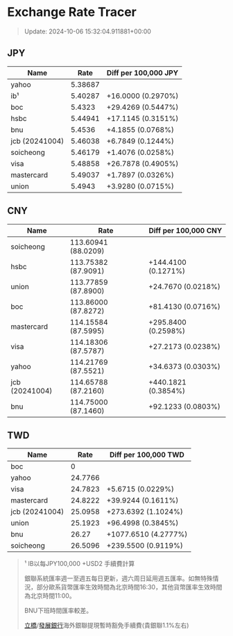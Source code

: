 # Exchange Rate Tracer

> Update: 2024-10-06 15:32:04.911881+00:00

## JPY

| Name           |    Rate | Diff per 100,000 JPY   |
|----------------|---------|------------------------|
| yahoo          | 5.38687 |                        |
| ib¹            | 5.40287 | +16.0000 (0.2970%)     |
| boc            | 5.4323  | +29.4269 (0.5447%)     |
| hsbc           | 5.44941 | +17.1145 (0.3151%)     |
| bnu            | 5.4536  | +4.1855 (0.0768%)      |
| jcb (20241004) | 5.46038 | +6.7849 (0.1244%)      |
| soicheong      | 5.46179 | +1.4076 (0.0258%)      |
| visa           | 5.48858 | +26.7878 (0.4905%)     |
| mastercard     | 5.49037 | +1.7897 (0.0326%)      |
| union          | 5.4943  | +3.9280 (0.0715%)      |

## CNY

| Name           | Rate                | Diff per 100,000 CNY   |
|----------------|---------------------|------------------------|
| soicheong      | 113.60941	(88.0209) |                        |
| hsbc           | 113.75382	(87.9091) | +144.4100 (0.1271%)    |
| union          | 113.77859	(87.8900) | +24.7670 (0.0218%)     |
| boc            | 113.86000	(87.8272) | +81.4130 (0.0716%)     |
| mastercard     | 114.15584	(87.5995) | +295.8400 (0.2598%)    |
| visa           | 114.18306	(87.5787) | +27.2173 (0.0238%)     |
| yahoo          | 114.21769	(87.5521) | +34.6373 (0.0303%)     |
| jcb (20241004) | 114.65788	(87.2160) | +440.1821 (0.3854%)    |
| bnu            | 114.75000	(87.1460) | +92.1233 (0.0803%)     |

## TWD

| Name           |    Rate | Diff per 100,000 TWD   |
|----------------|---------|------------------------|
| boc            |  0      |                        |
| yahoo          | 24.7766 |                        |
| visa           | 24.7823 | +5.6715 (0.0229%)      |
| mastercard     | 24.8222 | +39.9244 (0.1611%)     |
| jcb (20241004) | 25.0958 | +273.6392 (1.1024%)    |
| union          | 25.1923 | +96.4998 (0.3845%)     |
| bnu            | 26.27   | +1077.6510 (4.2777%)   |
| soicheong      | 26.5096 | +239.5500 (0.9119%)    |


> ¹ IB以每JPY100,000 +USD2 手續費計算
>
> 銀聯系統匯率週一至週五每日更新，週六周日延用週五匯率。如無特殊情況，部分歐系貨幣匯率生效時間為北京時間16:30，其他貨幣匯率生效時間為北京時間11:00。
>
> BNU下班時間匯率較差。
>
> [立橋](https://www.wlbank.com.mo/uploads/ueditor/file/20181211/1544536513900230.pdf)/[發展銀行](https://www.mdb.com.mo/Service_Charges_20230728.pdf)海外銀聯提現暫時豁免手續費(貴銀聯1.1%左右)

